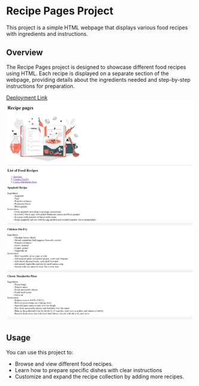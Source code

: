 # Recipe Pages Project
This project is a simple HTML webpage that displays various food recipes with ingredients and instructions.

## Overview 
The Recipe Pages project is designed to showcase different food recipes using HTML. Each recipe is displayed on a separate section of the webpage, providing details about the ingredients needed and step-by-step instructions for preparation.

[Deployment Link](https://recipe-pagepw.netlify.app/)
![overview-image ](./assets/snapshot.png)

## Usage 
You can use this project to: 
- Browse and view different food recipes.
- Learn how to prepare specific dishes with clear instructions
- Customize and expand the recipe collection by adding more recipes.

